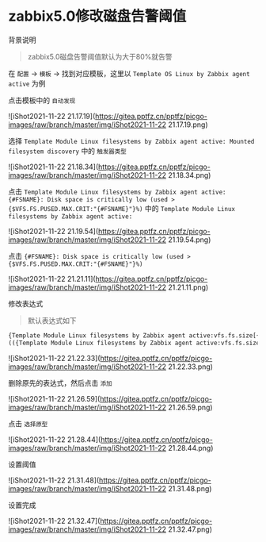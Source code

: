 # zabbix5.0修改磁盘告警阈值

背景说明

> zabbix5.0磁盘告警阈值默认为大于80%就告警



在 `配置` -> `模板` -> 找到对应模板，这里以  `Template OS Linux by Zabbix agent active` 为例

点击模板中的 `自动发现`

![iShot2021-11-22 21.17.19](https://gitea.pptfz.cn/pptfz/picgo-images/raw/branch/master/img/iShot2021-11-22 21.17.19.png)



选择 `Template Module Linux filesystems by Zabbix agent active: Mounted filesystem discovery` 中的 `触发器类型`

![iShot2021-11-22 21.18.34](https://gitea.pptfz.cn/pptfz/picgo-images/raw/branch/master/img/iShot2021-11-22 21.18.34.png)



点击 `Template Module Linux filesystems by Zabbix agent active: {#FSNAME}: Disk space is critically low (used > {$VFS.FS.PUSED.MAX.CRIT:"{#FSNAME}"}%)` 中的 `Template Module Linux filesystems by Zabbix agent active:`

![iShot2021-11-22 21.19.54](https://gitea.pptfz.cn/pptfz/picgo-images/raw/branch/master/img/iShot2021-11-22 21.19.54.png)



点击 `{#FSNAME}: Disk space is critically low (used > {$VFS.FS.PUSED.MAX.CRIT:"{#FSNAME}"}%)`

![iShot2021-11-22 21.21.11](https://gitea.pptfz.cn/pptfz/picgo-images/raw/branch/master/img/iShot2021-11-22 21.21.11.png)



修改表达式

> 默认表达式如下

```perl
{Template Module Linux filesystems by Zabbix agent active:vfs.fs.size[{#FSNAME},pused].last()}>{$VFS.FS.PUSED.MAX.CRIT:"{#FSNAME}"} and
(({Template Module Linux filesystems by Zabbix agent active:vfs.fs.size[{#FSNAME},total].last()}-{Template Module Linux filesystems by Zabbix agent active:vfs.fs.size[{#FSNAME},used].last()})<10G or {Template Module Linux filesystems by Zabbix agent active:vfs.fs.size[{#FSNAME},pused].timeleft(1h,,100)}<1d)
```

![iShot2021-11-22 21.22.33](https://gitea.pptfz.cn/pptfz/picgo-images/raw/branch/master/img/iShot2021-11-22 21.22.33.png)



删除原先的表达式，然后点击 `添加`

![iShot2021-11-22 21.26.59](https://gitea.pptfz.cn/pptfz/picgo-images/raw/branch/master/img/iShot2021-11-22 21.26.59.png)



点击 `选择原型`

![iShot2021-11-22 21.28.44](https://gitea.pptfz.cn/pptfz/picgo-images/raw/branch/master/img/iShot2021-11-22 21.28.44.png)



设置阈值

![iShot2021-11-22 21.31.48](https://gitea.pptfz.cn/pptfz/picgo-images/raw/branch/master/img/iShot2021-11-22 21.31.48.png)



设置完成

![iShot2021-11-22 21.32.47](https://gitea.pptfz.cn/pptfz/picgo-images/raw/branch/master/img/iShot2021-11-22 21.32.47.png)
